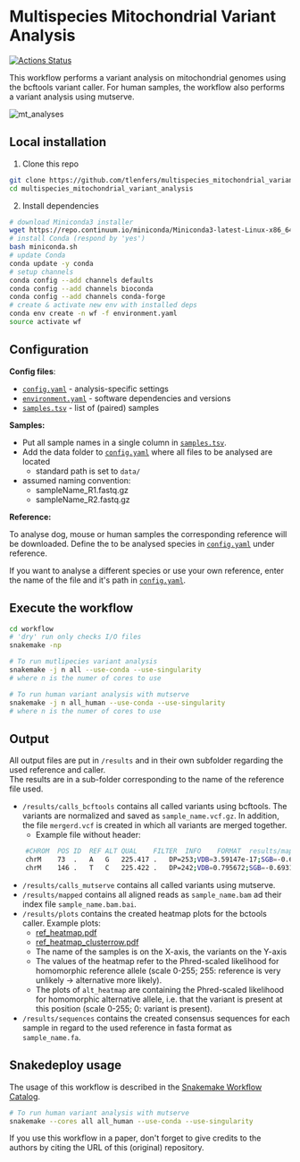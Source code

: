 # Multispecies Mitochondrial Variant Analysis 
 [![Actions Status](https://github.com/TLenfers/multispecies_mitochondrial_variant_analysis/workflows/Linting/badge.svg)](https://github.com/TLenfers/multispecies_mitochondrial_variant_analysis/actions)
 
This workflow performs a variant analysis on mitochondrial genomes using the bcftools variant caller.
For human samples, the workflow also performs a variant analysis using mutserve.
 
![mt_analyses](https://user-images.githubusercontent.com/14835042/160881351-98898821-e286-49ea-9f10-6547a1798ecd.png) 

## Local installation
1. Clone this repo
```bash
git clone https://github.com/tlenfers/multispecies_mitochondrial_variant_analysis.git
cd multispecies_mitochondrial_variant_analysis
```

2. Install dependencies
```bash
# download Miniconda3 installer
wget https://repo.continuum.io/miniconda/Miniconda3-latest-Linux-x86_64.sh -O miniconda.sh
# install Conda (respond by 'yes')
bash miniconda.sh
# update Conda
conda update -y conda
# setup channels 
conda config --add channels defaults
conda config --add channels bioconda
conda config --add channels conda-forge
# create & activate new env with installed deps
conda env create -n wf -f environment.yaml
source activate wf
```
## Configuration
**Config files**:

  - [`config.yaml`](config/config.yaml) - analysis-specific settings 
  - [`environment.yaml`](environment.yaml) - software dependencies and versions
  - [`samples.tsv`](config/samples.tsv) - list of (paired) samples

**Samples:**

  - Put all sample names in a single column in [`samples.tsv`](/config/samples.tsv).
  - Add the data folder to [`config.yaml`](config/config.yaml) where all files to be analysed are located
    - standard path is set to `data/` 
  - assumed naming convention:
    - sampleName_R1.fastq.gz
    - sampleName_R2.fastq.gz

**Reference:**

To analyse dog, mouse or human samples the corresponding reference will be downloaded.
Define the to be analysed species in [`config.yaml`](/config/config.yaml) under reference.

If you want to analyse a different species or use your own reference, enter the name of the file and it's path in [`config.yaml`](config/config.yaml).

## Execute the workflow
```bash
cd workflow
# 'dry' run only checks I/O files
snakemake -np

# To run mutlipecies variant analysis
snakemake -j n all --use-conda --use-singularity
# where n is the numer of cores to use

# To run human variant analysis with mutserve
snakemake -j n all_human --use-conda --use-singularity
# where n is the numer of cores to use
```


## Output
All output files are put in `/results` and in their own subfolder regarding the used reference and caller.  
The results are in a sub-folder corresponding to the name of the reference file used.  
- `/results/calls_bcftools` contains all called variants using bcftools. The variants are normalized and saved as `sample_name.vcf.gz`. In addition, the file `mergerd.vcf` is created in which all variants are merged together.
  - Example file without header:
```bash
    #CHROM	POS	ID	REF	ALT	QUAL	FILTER	INFO	FORMAT	results/mapped/human/sample_name.bam
    chrM	73	.	A	G	225.417	.	DP=253;VDB=3.59147e-17;SGB=-0.693147;MQSBZ=0;FS=0;MQ0F=0;AC=1;AN=1;DP4=0,0,240,5;MQ=60	GT:PL	1:255,0
    chrM	146	.	T	C	225.422	.	DP=242;VDB=0.795672;SGB=-0.693147;MQSBZ=0;FS=0;MQ0F=0;AC=1;AN=1;DP4=0,0,165,52;MQ=60	GT:PL	1:255,0
```    
- `/results/calls_mutserve` contains all called variants using mutserve.
- `/results/mapped` contains all aligned reads as `sample_name.bam` ad their index file `sample_name.bam.bai`. 
- `/results/plots` contains the created heatmap plots for the bctools caller. Example plots:
  - [ref_heatmap.pdf](https://github.com/TLenfers/multispecies_mitochondrial_variant_analysis/files/8379593/ref_heatmap.pdf)
  - [ref_heatmap_clusterrow.pdf](https://github.com/TLenfers/multispecies_mitochondrial_variant_analysis/files/8379594/ref_heatmap_clusterrow.pdf)
  - The name of the samples is on the X-axis, the variants on the Y-axis
  - The values of the heatmap refer to the Phred-scaled likelihood for homomorphic reference allele (scale 0-255; 255: reference is very unlikely -> alternative more likely).
  - The plots of `alt_heatmap` are containing the Phred-scaled likelihood for homomorphic alternative allele, i.e. that the variant is present at this position (scale 0-255; 0: variant is present).
- `/results/sequences` contains the created consensus sequences for each sample in regard to the used reference in fasta format as `sample_name.fa`.

## Snakedeploy usage
The usage of this workflow is described in the [Snakemake Workflow Catalog](https://snakemake.github.io/snakemake-workflow-catalog?usage=TLenfers/multispecies_mitochondrial_variant_analysis).
```bash
# To run human variant analysis with mutserve
snakemake --cores all all_human --use-conda --use-singularity 
```

If you use this workflow in a paper, don't forget to give credits to the authors by citing the URL of this (original) repository.

